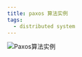 ```yaml
---
title: paxos 算法实例
tags:
  - distributed system
---
```


![Paxos算法实例](https://s1.ax1x.com/2018/10/22/iD7XYd.jpg)
